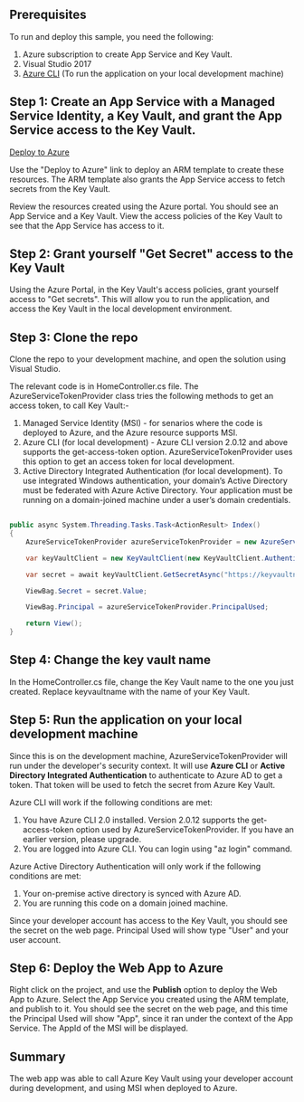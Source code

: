 ## Prerequisites
To run and deploy this sample, you need the following:
1. Azure subscription to create App Service and Key Vault. 
2. Visual Studio 2017
3. [Azure CLI](https://docs.microsoft.com/en-us/cli/azure/install-azure-cli?view=azure-cli-latest) (To run the application on your local development machine)

## Step 1: Create an App Service with a Managed Service Identity, a Key Vault, and grant the App Service access to the Key Vault. 
[Deploy to Azure](https://portal.azure.com/#create/Microsoft.Template/uri/https%3A%2F%2Fazsamples.blob.core.windows.net%2Ftemplates%2Fazuredeploy.json)

Use the "Deploy to Azure" link to deploy an ARM template to create these resources. The ARM template also grants the App Service access to fetch secrets from the Key Vault.

Review the resources created using the Azure portal. You should see an App Service and a Key Vault. View the access policies of the Key Vault to see that the App Service has access to it. 

## Step 2: Grant yourself "Get Secret" access to the Key Vault
Using the Azure Portal, in the Key Vault's access policies, grant yourself access to "Get secrets". This will allow you to run the application, and access the Key Vault in the local development environment. 

## Step 3: Clone the repo 
Clone the repo to your development machine, and open the solution using Visual Studio. 

The relevant code is in HomeController.cs file. The AzureServiceTokenProvider class tries the following methods to get an access token, to call Key Vault:-
1. Managed Service Identity (MSI) - for senarios where the code is deployed to Azure, and the Azure resource supports MSI. 
2. Azure CLI (for local development) - Azure CLI version 2.0.12 and above supports the get-access-token option. AzureServiceTokenProvider uses this option to get an access token for local development. 
3. Active Directory Integrated Authentication (for local development). To use integrated Windows authentication, your domain’s Active Directory must be federated with Azure Active Directory. Your application must be running on a domain-joined machine under a user’s domain credentials.

```csharp
    
public async System.Threading.Tasks.Task<ActionResult> Index()
{
    AzureServiceTokenProvider azureServiceTokenProvider = new AzureServiceTokenProvider();

    var keyVaultClient = new KeyVaultClient(new KeyVaultClient.AuthenticationCallback(azureServiceTokenProvider.KeyVaultTokenCallback));

    var secret = await keyVaultClient.GetSecretAsync("https://keyvaultname.vault.azure.net/secrets/secret").ConfigureAwait(false);

    ViewBag.Secret = secret.Value;

    ViewBag.Principal = azureServiceTokenProvider.PrincipalUsed;

    return View();
}
```

## Step 4: Change the key vault name
In the HomeController.cs file, change the Key Vault name to the one you just created. Replace keyvaultname with the name of your Key Vault. 

## Step 5: Run the application on your local development machine
Since this is on the development machine, AzureServiceTokenProvider will run under the developer's security context. 
It will use **Azure CLI** or **Active Directory Integrated Authentication** to authenticate to Azure AD to get a token. That token will be used to fetch the secret from Azure Key Vault. 

Azure CLI will work if the following conditions are met:
 1. You have Azure CLI 2.0 installed. Version 2.0.12 supports the get-access-token option used by AzureServiceTokenProvider. If you have an earlier version, please upgrade. 
 2. You are logged into Azure CLI. You can login using "az login" command.
 
Azure Active Directory Authentication will only work if the following conditions are met:
 1. Your on-premise active directory is synced with Azure AD. 
 2. You are running this code on a domain joined machine.   

Since your developer account has access to the Key Vault, you should see the secret on the web page. Principal Used will show type "User" and your user account. 

## Step 6: Deploy the Web App to Azure
Right click on the project, and use the **Publish** option to deploy the Web App to Azure. Select the App Service you created using the ARM template, and publish to it. 
You should see the secret on the web page, and this time the Principal Used will show "App", since it ran under the context of the App Service. The AppId of the MSI will be displayed. 

## Summary
The web app was able to call Azure Key Vault using your developer account during development, and using MSI when deployed to Azure.

